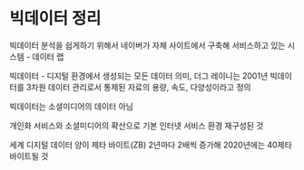 # 빅데이터 정리
빅데이터 분석을 쉽게하기 위해서 네이버가 자체 사이트에서 구축해 서비스하고 있는 시스템 - 데이터 랩

빅데이터 - 디지털 환경에서 생성되는 모든 데이터 의미, 더그 레이니는 2001년 빅데이터를 3차원 데이터 관리로서 통제된 자료의 용량, 속도, 다양성이라고 정의

빅데이터는 소셜미디어의 데이터 아님

개인화 서비스와 소셜미디어의 확산으로 기본 인터넷 서비스 환경 재구성된 것

세계 디지털 데이터 양이 제타 바이트(ZB) 2년마다 2배씩 증가해 2020년에는 40제타 바이트될 것
